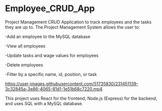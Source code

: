 # Employee_CRUD_App

Project Management CRUD Application to track employees and the tasks they are up to.
The Project Management System allows the user to:

-Add an employee to the MySQL database

-View all employees

-Update tasks and wage values for employees

-Delete employees

-Filter by a specific name, id, position, or task



https://user-images.githubusercontent.com/51735830/231451139-3c32845a-3e86-4065-81d1-1e51b68c7220.mp4



This project uses React for the frontend, Node.js (Express) for the backend, and uses SQL with a MySQL database. 
